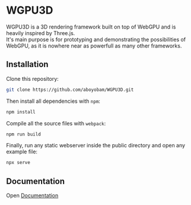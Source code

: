 # WGPU3D
WGPU3D is a 3D rendering framework built on top of WebGPU and is heavily inspired by Three.js. \
It's main purpose is for prototyping and demonstrating the possibilities of WebGPU, as it is nowhere near as powerfull as many other frameworks.

## Installation
Clone this repository:
```sh
git clone https://github.com/aboyobam/WGPU3D.git
```

Then install all dependencies with `npm`:
```sh
npm install
```

Compile all the source files with `webpack`:
```sh
npm run build
```

Finally, run any static webserver inside the public directory and open any example file:
```sh
npx serve
```

## Documentation
Open [Documentation](api.md)